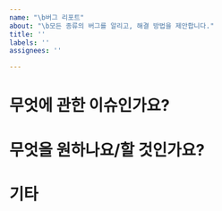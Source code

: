 ```yaml
---
name: "\b버그 리포트"
about: "\b모든 종류의 버그를 알리고, 해결 방법을 제안합니다."
title: ''
labels: ''
assignees: ''

---
```


# 무엇에 관한 이슈인가요?

# 무엇을 원하나요/할 것인가요?

# 기타
